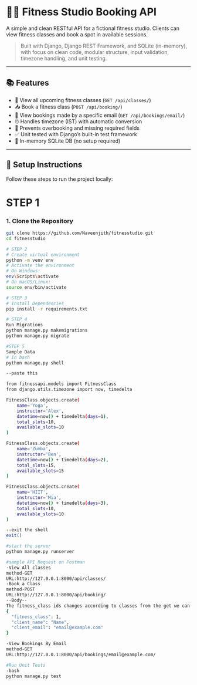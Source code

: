 # 🏋️‍♂️ Fitness Studio Booking API

A simple and clean RESTful API for a fictional fitness studio. Clients can view fitness classes and book a spot in available sessions.

> Built with Django, Django REST Framework, and SQLite (in-memory), with focus on clean code, modular structure, input validation, timezone handling, and unit testing.

---

## 📚 Features

- 📅 View all upcoming fitness classes (`GET /api/classes/`)
- 📥 Book a fitness class (`POST /api/booking/`)
- 📧 View bookings made by a specific email (`GET /api/bookings/email/`)
- ⏰ Handles timezone (IST) with automatic conversion
- 🚫 Prevents overbooking and missing required fields
- ✅ Unit tested with Django’s built-in test framework
- 🧪 In-memory SQLite DB (no setup required)

---

## 🔧 Setup Instructions
Follow these steps to run the project locally:

# STEP 1
### 1. Clone the Repository
```bash
git clone https://github.com/Naveenjith/fitnesstudio.git
cd fitnesstudio

# STEP 2
# Create virtual environment
python -m venv env
# Activate the environment
# On Windows:
env\Scripts\activate
# On macOS/Linux:
source env/bin/activate

# STEP 3
# Install Dependencies
pip install -r requirements.txt

# STEP 4
Run Migrations
python manage.py makemigrations
python manage.py migrate

#STEP 5
Sample Data
# In bash
python manage.py shell

--paste this

from fitnessapi.models import FitnessClass
from django.utils.timezone import now, timedelta

FitnessClass.objects.create(
    name='Yoga',
    instructor='Alex',
    datetime=now() + timedelta(days=1),
    total_slots=10,
    available_slots=10
)

FitnessClass.objects.create(
    name='Zumba',
    instructor='Ben',
    datetime=now() + timedelta(days=2),
    total_slots=15,
    available_slots=15
)

FitnessClass.objects.create(
    name='HIIT',
    instructor='Mia',
    datetime=now() + timedelta(days=3),
    total_slots=10,
    available_slots=10
)

--exit the shell
exit()

#start the server 
python manage.py runserver

#sample API Request on Postman
-View All classes
method-GET
URL:http://127.0.0.1:8000/api/classes/
-Book a Class
method-POST
URL:http://127.0.0.1:8000/api/booking/
--Body--
The fitness_class ids changes according to classes from the get we can see the class ids 
{
  "fitness_class": 1,
  "client_name": "Name",
  "client_email": "email@example.com"
}

-View Bookings By Email
method-GET
URL:http://127.0.0.1:8000/api/bookings/email@example.com/

#Run Unit Tests
-bash
python manage.py test
